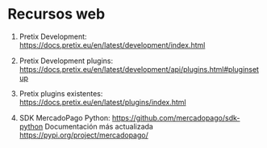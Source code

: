 # Recursos web

1. Pretix Development:
https://docs.pretix.eu/en/latest/development/index.html

1. Pretix Development plugins:
https://docs.pretix.eu/en/latest/development/api/plugins.html#pluginsetup

2. Pretix plugins existentes:
https://docs.pretix.eu/en/latest/plugins/index.html

1. SDK MercadoPago Python:
https://github.com/mercadopago/sdk-python
Documentación más actualizada https://pypi.org/project/mercadopago/


